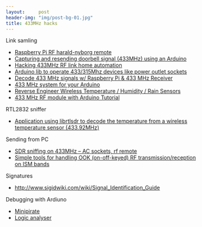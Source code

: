 ```yaml
---
layout:     post
header-img: "img/post-bg-01.jpg"
title: 433MHz hacks
---
```


Link samling

 * [Raspberry Pi RF harald-nyborg remote](http://npham.dk/?p=34)
 * [Capturing and resending doorbell signal (433MHz) using an Arduino](http://theforce.dk/rf/)
 * [Hacking 433MHz RF link home automation](http://fedmow349.blogspot.dk/2013/05/hacking-433mhz-rf-link-home-automation.html)
 * [Arduino lib to operate 433/315Mhz devices like power outlet sockets](https://github.com/sui77/rc-switch)
 * [Decode 433 MHz signals w/ Raspberry Pi & 433 MHz Receiver](http://www.princetronics.com/how-to-read-433-mhz-codes-w-raspberry-pi-433-mhz-receiver/)
 * [433 MHz system for your Arduino](https://arduinodiy.wordpress.com/2014/08/12/433-mhz-system-for-your-arduino/)
 * [Reverse Engineer Wireless Temperature / Humidity / Rain Sensors](http://rayshobby.net/reverse-engineer-wireless-temperature-humidity-rain-sensors-part-1/)
 * [433 MHz RF module with Arduino Tutorial](http://arduinobasics.blogspot.com.au/2014/06/433-mhz-rf-module-with-arduino-tutorial.html)

RTL2832 sniffer

 * [Application using librtlsdr to decode the temperature from a wireless temperature sensor (433.92MHz)
](https://github.com/merbanan/rtl_433)

Sending from PC

 * [SDR sniffing on 433MHz – AC sockets, rf remote](http://blog.luftek.si/2014/04/software-defined-radio-sniffing.html)
 * [Simple tools for handling OOK (on-off-keyed) RF transmission/reception on ISM bands](https://github.com/tandersson/rf-bitbanger)

Signatures

 * http://www.sigidwiki.com/wiki/Signal_Identification_Guide

Debugging with Ardiuno

 * [Minipirate](https://github.com/chatelao/MiniPirate)
 * [Logic analyser](https://github.com/gillham/logic_analyzer)
